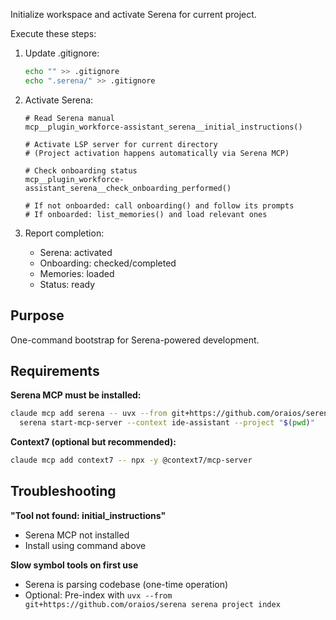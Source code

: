 Initialize workspace and activate Serena for current project.

Execute these steps:

1. Update .gitignore:
   ```bash
   echo "" >> .gitignore
   echo ".serena/" >> .gitignore
   ```

2. Activate Serena:
   ```
   # Read Serena manual
   mcp__plugin_workforce-assistant_serena__initial_instructions()

   # Activate LSP server for current directory
   # (Project activation happens automatically via Serena MCP)

   # Check onboarding status
   mcp__plugin_workforce-assistant_serena__check_onboarding_performed()

   # If not onboarded: call onboarding() and follow its prompts
   # If onboarded: list_memories() and load relevant ones
   ```

3. Report completion:
   - Serena: activated
   - Onboarding: checked/completed
   - Memories: loaded
   - Status: ready

## Purpose

One-command bootstrap for Serena-powered development.

## Requirements

**Serena MCP must be installed:**
```bash
claude mcp add serena -- uvx --from git+https://github.com/oraios/serena \
  serena start-mcp-server --context ide-assistant --project "$(pwd)"
```

**Context7 (optional but recommended):**
```bash
claude mcp add context7 -- npx -y @context7/mcp-server
```

## Troubleshooting

**"Tool not found: initial_instructions"**
- Serena MCP not installed
- Install using command above

**Slow symbol tools on first use**
- Serena is parsing codebase (one-time operation)
- Optional: Pre-index with `uvx --from git+https://github.com/oraios/serena serena project index`
